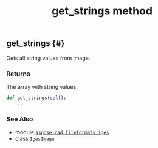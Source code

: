 ﻿---
title: get_strings method
second_title: Aspose.CAD for Python via .NET API References
description: 
type: docs
weight: 70
url: /python-net/aspose.cad.fileformats.iges/igesimage/get_strings/
is_root: false
---

## get_strings {#}

Gets all string values from image.


### Returns 


The array with string values.


```python
def get_strings(self):
    ...
```





### See Also
* module [`aspose.cad.fileformats.iges`](../../)
* class [`IgesImage`](/cad/python-net/aspose.cad.fileformats.iges/igesimage)
